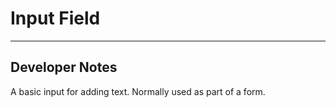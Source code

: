 # Input Field
---
## Developer Notes
A basic input for adding text. Normally used as part of a form.
